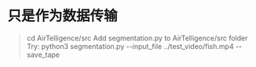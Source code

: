 # 只是作为数据传输
>cd AirTelligence/src
Add segmentation.py to AirTelligence/src folder
Try: 
> python3 segmentation.py --input_file ../test_video/fish.mp4 --save_tape